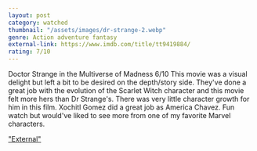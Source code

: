 ```yaml
---
layout: post
category: watched
thumbnail: "/assets/images/dr-strange-2.webp"
genre: Action adventure fantasy
external-link: https://www.imdb.com/title/tt9419884/
rating: 7/10
---
```

Doctor Strange in the Multiverse of Madness
6/10
This movie was a visual delight but left a bit to be desired on the depth/story side. They've done a great job with the evolution of the Scarlet Witch character and this movie felt more hers than Dr Strange's. There was very little character growth for him in this film. Xochitl Gomez did a great job as America Chavez. Fun watch but would've liked to see more from one of my favorite Marvel characters.

["External"](https://www.imdb.com/title/tt9419884/)